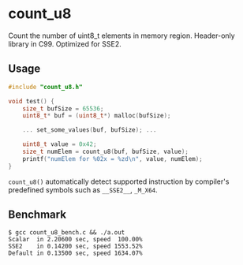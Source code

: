 # count_u8
Count the number of uint8_t elements in memory region.  Header-only library in C99.  Optimized for SSE2.

## Usage

```c
#include "count_u8.h"

void test() {
    size_t bufSize = 65536;
    uint8_t* buf = (uint8_t*) malloc(bufSize);

    ... set_some_values(buf, bufSize); ...

    uint8_t value = 0x42;
    size_t numElem = count_u8(buf, bufSize, value);
    printf("numElem for %02x = %zd\n", value, numElem);
}
```

`count_u8()` automatically detect supported instruction by compiler's
predefined symbols such as `__SSE2__`, `_M_X64`.


## Benchmark

```
$ gcc count_u8_bench.c && ./a.out
Scalar  in 2.20600 sec, speed  100.00%
SSE2    in 0.14200 sec, speed 1553.52%
Default in 0.13500 sec, speed 1634.07%
```
